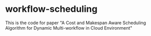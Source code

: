 # workflow-scheduling

This is the code for paper "A Cost and Makespan Aware Scheduling Algorithm for Dynamic Multi-workflow in Cloud Environment"
